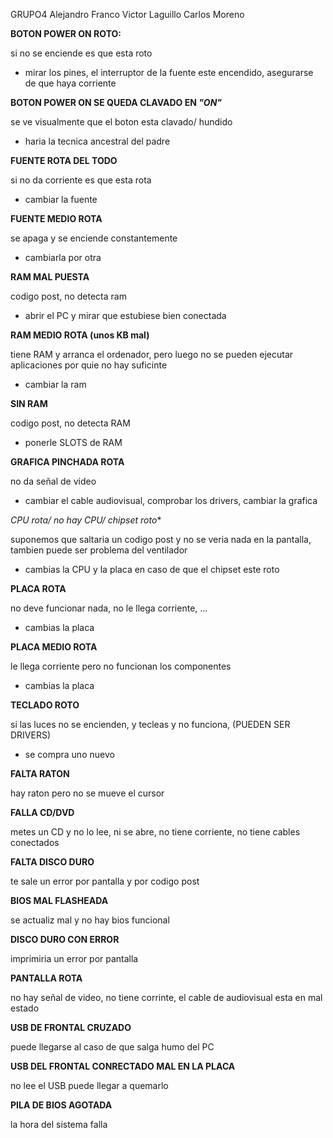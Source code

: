 GRUPO4
Alejandro Franco Victor Laguillo Carlos Moreno




**BOTON POWER ON ROTO:**

si no se enciende es que esta roto 

- mirar los pines, el interruptor de la fuente este encendido, asegurarse de que haya corriente 

**BOTON POWER ON SE QUEDA CLAVADO EN *"ON"***

se ve visualmente que el boton esta clavado/ hundido

- haria la tecnica ancestral del padre

**FUENTE ROTA DEL TODO**

si no da corriente es que esta rota

- cambiar la fuente

**FUENTE MEDIO ROTA**

se apaga y se enciende constantemente

- cambiarla por otra 

**RAM MAL PUESTA**

codigo post, no detecta ram

- abrir el PC y mirar que estubiese bien conectada

**RAM MEDIO ROTA  (unos KB mal)**

tiene RAM y arranca el ordenador, pero luego no se pueden ejecutar aplicaciones por quie no hay suficinte 

- cambiar la ram

**SIN RAM**

codigo post, no detecta RAM

- ponerle SLOTS de RAM

**GRAFICA PINCHADA ROTA**

no da señal de video

- cambiar el cable audiovisual, comprobar los drivers, cambiar la grafica

*CPU rota/ no hay CPU/ chipset roto**

suponemos que saltaria un codigo post y no se veria nada en la pantalla, tambien puede ser problema del ventilador

- cambias la CPU y la placa en caso de que el chipset este roto

**PLACA ROTA**

no deve funcionar nada, no le llega corriente, ...

- cambias la placa

**PLACA MEDIO ROTA**

le llega corriente pero no funcionan los componentes

- cambias la placa 

**TECLADO ROTO**

si las luces no se encienden, y tecleas y no funciona, (PUEDEN SER DRIVERS)

- se compra uno nuevo 

**FALTA RATON**

hay raton pero no se mueve el cursor

**FALLA CD/DVD**

metes un CD y no lo lee, ni se abre, no tiene corriente, no tiene cables conectados

**FALTA DISCO DURO**

te sale un error por pantalla y por codigo post

**BIOS MAL FLASHEADA**

se actualiz mal y no hay bios funcional

**DISCO DURO CON ERROR** 

imprimiria un error por pantalla

**PANTALLA ROTA**

no hay señal de video, no tiene corrinte, el cable de audiovisual esta en mal estado
 
**USB DE FRONTAL CRUZADO**

puede llegarse al caso de que salga humo del PC 

**USB DEL FRONTAL CONRECTADO MAL EN LA PLACA**

no lee el USB puede llegar a quemarlo

**PILA DE BIOS AGOTADA**

la hora del sistema falla
